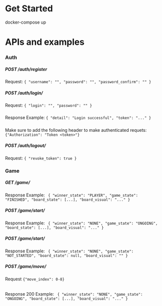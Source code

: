# Get Started
docker-compose up

# APIs and examples

### Auth
##### POST /auth/register
Request: `{
    "username": "",
    "password": "",
    "password_confirm": ""
}`

##### POST /auth/login/
Request: `{
    "login": "",
    "password": ""
}`

#####
Response Example: `{
    "detail": "Login successful",
    "token": "..."
}`
#####
Make sure to add the following header to make authenticated requets: `{"Authorization": "Token <token>"}`


##### POST /auth/logout/
Request: `{
    "revoke_token": true
}`

### Game
##### GET /game/
Response Example: `
{
    "winner_state": "PLAYER",
    "game_state": "FINISHED",
    "board_state": [...],
    "board_visual": "..."
}`

##### POST /game/start/
Response Example: `
{
    "winner_state": "NONE",
    "game_state": "ONGOING",
    "board_state": [...],
    "board_visual": "..."
}`


##### POST /game/start/
Response Example: `
{
    "winner_state": "NONE",
    "game_state": "NOT_STARTED",
    "board_state": null,
    "board_visual": ""
}`

##### POST /game/move/
Request `{"move_index": 0-8}`
######
 Response 200 Example: `
{
    "winner_state": "NONE",
    "game_state": "ONGOING",
    "board_state": [...],
    "board_visual": "..."
}`

